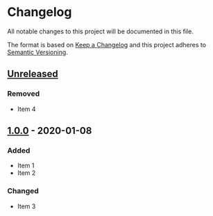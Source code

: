 # Changelog

All notable changes to this project will be documented in this file.

The format is based on [Keep a Changelog](http://keepachangelog.com/en/1.0.0/)
and this project adheres to [Semantic Versioning](http://semver.org/spec/v2.0.0.html).

## [Unreleased]
### Removed
- Item 4

## [1.0.0] - 2020-01-08
### Added
- Item 1
- Item 2

### Changed
- Item 3

[Unreleased]: https://github.com/rcmachado/changelog/compare/1.0.0...HEAD
[1.0.0]: https://github.com/rcmachado/changelog/compare/ae761ff...1.0.0
